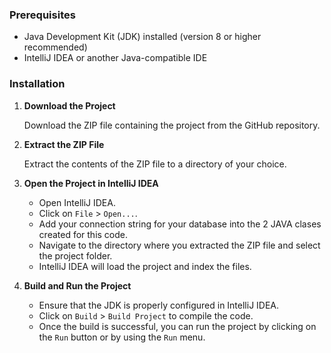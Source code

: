 ### Prerequisites

- Java Development Kit (JDK) installed (version 8 or higher recommended)
- IntelliJ IDEA or another Java-compatible IDE

### Installation

1. **Download the Project**

   Download the ZIP file containing the project from the GitHub repository.

2. **Extract the ZIP File**

   Extract the contents of the ZIP file to a directory of your choice.

3. **Open the Project in IntelliJ IDEA**

   - Open IntelliJ IDEA. 
   - Click on `File` > `Open...`.
   - Add your connection string for your database into the 2 JAVA clases created for this code.
   - Navigate to the directory where you extracted the ZIP file and select the project folder.
   - IntelliJ IDEA will load the project and index the files.

4. **Build and Run the Project**

   - Ensure that the JDK is properly configured in IntelliJ IDEA.
   - Click on `Build` > `Build Project` to compile the code.
   - Once the build is successful, you can run the project by clicking on the `Run` button or by using the `Run` menu.
